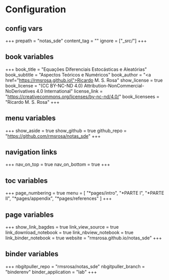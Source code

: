 # Configuration

## config vars
+++
prepath = "notas_sde"
content_tag = ""
ignore = ["_src/"]
+++

## book variables
+++
book_title = "Equações Diferenciais Estocásticas e Aleatórias"
book_subtitle = "Aspectos Teóricos e Numéricos"
book_author = "<a href=\"https://rmsrosa.github.io\">Ricardo M. S. Rosa</a>"
show_license = true
book_license = "(CC BY-NC-ND 4.0) Attribution-NonCommercial-NoDerivatives 4.0 International"
license_link = "https://creativecommons.org/licenses/by-nc-nd/4.0/"
book_licensees = "Ricardo M. S. Rosa"
+++

## menu variables
+++
show_aside = true
show_github = true
github_repo = "https://github.com/rmsrosa/notas_sde"
+++

## navigation links
+++
nav_on_top = true
nav_on_bottom = true
+++

## toc variables
+++
page_numbering = true
menu = [
    "*pages/intro",
    "*PARTE I",
    "*PARTE II",
    "*pages/appendix",
    "*pages/references"
]
+++

## page variables
+++
show_link_bagdes = true
link_view_source = true
link_download_notebook = true
link_nbview_notebook = true
link_binder_notebook = true
website = "rmsrosa.github.io/notas_sde"
+++

## binder variables
+++
nbgitpuller_repo = "rmsrosa/notas_sde"
nbgitpuller_branch = "binderenv"
binder_application = "lab" 
+++
